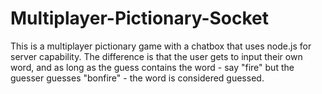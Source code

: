 # Multiplayer-Pictionary-Socket

This is a multiplayer pictionary game with a chatbox that uses node.js for server capability. The difference is that the user gets to input their own word, and as long as the guess contains the word - say "fire" but the guesser guesses "bonfire" - the word is considered guessed.
